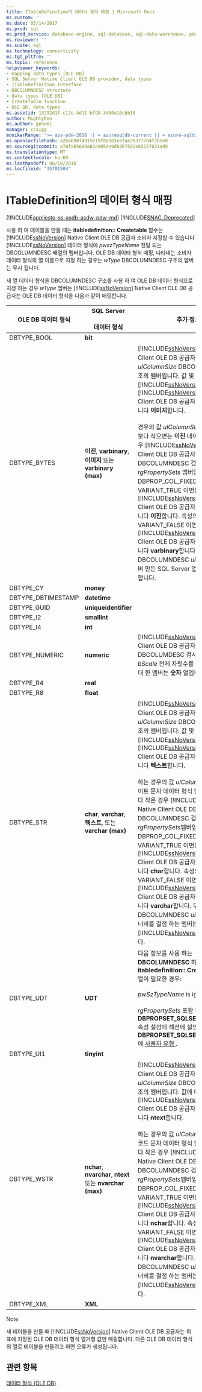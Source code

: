 ```yaml
---
title: ITableDefinition의 데이터 형식 매핑 | Microsoft Docs
ms.custom: ''
ms.date: 03/14/2017
ms.prod: sql
ms.prod_service: database-engine, sql-database, sql-data-warehouse, pdw
ms.reviewer: ''
ms.suite: sql
ms.technology: connectivity
ms.tgt_pltfrm: ''
ms.topic: reference
helpviewer_keywords:
- mapping data types [OLE DB]
- SQL Server Native Client OLE DB provider, data types
- ITableDefinition interface
- DBCOLUMNDESC structure
- data types [OLE DB]
- CreateTable function
- OLE DB, data types
ms.assetid: 13292d1f-c17e-4d11-bf98-3460a10cbb18
author: MightyPen
ms.author: genemi
manager: craigg
monikerRange: '>= aps-pdw-2016 || = azuresqldb-current || = azure-sqldw-latest || >= sql-server-2016 || = sqlallproducts-allversions'
ms.openlocfilehash: a264690f4915e19f8a3d3eefae39377704f2b5e0
ms.sourcegitcommit: a78fa85609a82e905de9db8b75d2e83257831ad9
ms.translationtype: MT
ms.contentlocale: ko-KR
ms.lasthandoff: 06/18/2018
ms.locfileid: "35701504"
---
```

# <a name="data-type-mapping-in-itabledefinition"></a>ITableDefinition의 데이터 형식 매핑
[!INCLUDE[appliesto-ss-asdb-asdw-pdw-md](../../includes/appliesto-ss-asdb-asdw-pdw-md.md)]
[!INCLUDE[SNAC_Deprecated](../../includes/snac-deprecated.md)]

  사용 하 여 테이블을 만들 때는 **itabledefinition:: Createtable** 함수는 [!INCLUDE[ssNoVersion](../../includes/ssnoversion-md.md)] Native Client OLE DB 공급자 소비자 지정할 수 있습니다 [!INCLUDE[ssNoVersion](../../includes/ssnoversion-md.md)] 데이터 형식에 *pwszTypeName* 전달 되는 DBCOLUMNDESC 배열의 멤버입니다. OLE DB 데이터 형식 매핑, 나타내는 소비자 데이터 형식의 열 이름으로 지정 하는 경우는 *wType* DBCOLUMNDESC 구조의 멤버는 무시 됩니다.  
  
 새 열 데이터 형식을 DBCOLUMNDESC 구조를 사용 하 여 OLE DB 데이터 형식으로 지정 하는 경우 *wType* 멤버는 [!INCLUDE[ssNoVersion](../../includes/ssnoversion-md.md)] Native Client OLE DB 공급자는 OLE DB 데이터 형식을 다음과 같이 매핑합니다.  
  
|OLE DB 데이터 형식|SQL Server<br /><br /> 데이터 형식|추가 정보|  
|----------------------|------------------------------|----------------------------|  
|DBTYPE_BOOL|**bit**||  
|DBTYPE_BYTES|**이진**, **varbinary**, **이미지** 또는 **varbinary (max)**|[!INCLUDE[ssNoVersion](../../includes/ssnoversion-md.md)] 검사 Native Client OLE DB 공급자는 *ulColumnSize* DBCOLUMNDESC 구조의 멤버입니다. 값 및 버전에 따라는 [!INCLUDE[ssNoVersion](../../includes/ssnoversion-md.md)] 인스턴스는 [!INCLUDE[ssNoVersion](../../includes/ssnoversion-md.md)] Native Client OLE DB 공급자를 형식을 매핑합니다 **이미지**합니다.<br /><br /> 경우의 값 *ulColumnSize* 의 최대 길이 보다 작으면는 **이진** 데이터 형식 열의 경우 [!INCLUDE[ssNoVersion](../../includes/ssnoversion-md.md)] Native Client OLE DB 공급자는 DBCOLUMNDESC 검사  *rgPropertySets* 멤버입니다. DBPROP_COL_FIXEDLENGTH가 VARIANT_TRUE 이면는 [!INCLUDE[ssNoVersion](../../includes/ssnoversion-md.md)] Native Client OLE DB 공급자를 형식을 매핑합니다 **이진**합니다. 속성의 값이 VARIANT_FALSE 이면는 [!INCLUDE[ssNoVersion](../../includes/ssnoversion-md.md)] Native Client OLE DB 공급자를 형식을 매핑합니다 **varbinary**합니다. 두 경우 모두는 DBCOLUMNDESC *ulColumnSize* 멤버 만든 SQL Server 열의 너비를 결정 합니다.|  
|DBTYPE_CY|**money**||  
|DBTYPE_DBTIMESTAMP|**datetime**||  
|DBTYPE_GUID|**uniqueidentifier**||  
|DBTYPE_I2|**smallint**||  
|DBTYPE_I4|**int**||  
|DBTYPE_NUMERIC|**numeric**|[!INCLUDE[ssNoVersion](../../includes/ssnoversion-md.md)] Native Client OLE DB 공급자는 DBCOLUMDESC 검사 *bPrecision* 및 *bScale* 전체 자릿수를 결정 하 고 확장에 대 한 멤버는 **숫자** 열입니다.|  
|DBTYPE_R4|**real**||  
|DBTYPE_R8|**float**||  
|DBTYPE_STR|**char**, **varchar**, **텍스트,** 또는 **varchar (max)**|[!INCLUDE[ssNoVersion](../../includes/ssnoversion-md.md)] 검사 Native Client OLE DB 공급자는 *ulColumnSize* DBCOLUMNDESC 구조의 멤버입니다. 값 및 버전에 따라는 [!INCLUDE[ssNoVersion](../../includes/ssnoversion-md.md)] 인스턴스는 [!INCLUDE[ssNoVersion](../../includes/ssnoversion-md.md)] Native Client OLE DB 공급자를 형식을 매핑합니다 **텍스트**합니다.<br /><br /> 하는 경우의 값 *ulColumnSize* 멀티 바이트 문자 데이터 형식 열의 최대 길이 보다 작은 경우 [!INCLUDE[ssNoVersion](../../includes/ssnoversion-md.md)] Native Client OLE DB 공급자는 DBCOLUMNDESC 검사 *rgPropertySets*멤버입니다. DBPROP_COL_FIXEDLENGTH가 VARIANT_TRUE 이면는 [!INCLUDE[ssNoVersion](../../includes/ssnoversion-md.md)] Native Client OLE DB 공급자를 형식을 매핑합니다 **char**합니다. 속성의 값이 VARIANT_FALSE 이면는 [!INCLUDE[ssNoVersion](../../includes/ssnoversion-md.md)] Native Client OLE DB 공급자를 형식을 매핑합니다 **varchar**합니다. 두 경우 모두는 DBCOLUMNDESC *ulColumnSize* 의 너비를 결정 하는 멤버는 [!INCLUDE[ssNoVersion](../../includes/ssnoversion-md.md)] 만든 열입니다.|  
|DBTYPE_UDT|**UDT**|다음 정보를 사용 하는 **DBCOLUMNDESC** 하 여 구조 **itabledefinition:: Createtable** UDT 열이 필요한 경우:<br /><br /> *pwSzTypeName* is ignored.<br /><br /> *rgPropertySets* 포함 되어야 합니다는 **DBPROPSET_SQLSERVERCOLUMN** 속성 설정에 섹션에 설명 된 대로 **DBPROPSET_SQLSERVERCOLUMN**에 [사용자 유형 ](../../relational-databases/native-client/features/using-user-defined-types.md).|  
|DBTYPE_UI1|**tinyint**||  
|DBTYPE_WSTR|**nchar**, **nvarchar**, **ntext** 또는 **nvarchar (max)**|[!INCLUDE[ssNoVersion](../../includes/ssnoversion-md.md)] 검사 Native Client OLE DB 공급자는 *ulColumnSize* DBCOLUMNDESC 구조의 멤버입니다. 값에 따라는 [!INCLUDE[ssNoVersion](../../includes/ssnoversion-md.md)] Native Client OLE DB 공급자를 형식을 매핑합니다 **ntext**합니다.<br /><br /> 하는 경우의 값 *ulColumnSize* 는 유니코드 문자 데이터 형식 열의 최대 길이 보다 작은 경우 [!INCLUDE[ssNoVersion](../../includes/ssnoversion-md.md)] Native Client OLE DB 공급자는 DBCOLUMNDESC 검사 *rgPropertySets*멤버입니다. DBPROP_COL_FIXEDLENGTH가 VARIANT_TRUE 이면는 [!INCLUDE[ssNoVersion](../../includes/ssnoversion-md.md)] Native Client OLE DB 공급자를 형식을 매핑합니다 **nchar**합니다. 속성의 값이 VARIANT_FALSE 이면는 [!INCLUDE[ssNoVersion](../../includes/ssnoversion-md.md)] Native Client OLE DB 공급자를 형식을 매핑합니다 **nvarchar**합니다. 두 경우 모두는 DBCOLUMNDESC *ulColumnSize* 의 너비를 결정 하는 멤버는 [!INCLUDE[ssNoVersion](../../includes/ssnoversion-md.md)] 만든 열입니다.|  
|DBTYPE_XML|**XML**||  
  
> [!NOTE]  
>  새 테이블을 만들 때 [!INCLUDE[ssNoVersion](../../includes/ssnoversion-md.md)] Native Client OLE DB 공급자는 위 표에 지정된 OLE DB 데이터 형식 열거형 값만 매핑합니다. 다른 OLE DB 데이터 형식의 열로 테이블을 만들려고 하면 오류가 생성됩니다.  
  
## <a name="see-also"></a>관련 항목  
 [데이터 형식 &#40;OLE DB&#41;](../../relational-databases/native-client-ole-db-data-types/data-types-ole-db.md)  
  
  
